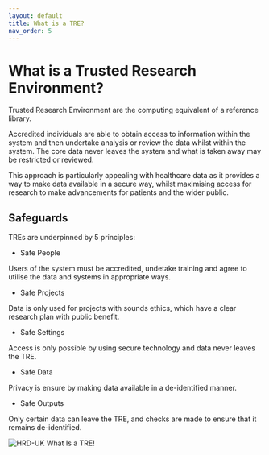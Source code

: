 ```yaml
---
layout: default
title: What is a TRE?
nav_order: 5
---
```


# What is a Trusted Research Environment?


Trusted Research Environment are the computing equivalent of a reference library.   

Accredited individuals are able to obtain access to information within the system and then undertake analysis or review the data whilst within the system.  The core data never leaves the system and what is taken away may be restricted or reviewed.

This approach is particularly appealing with healthcare data as it provides a way to make data available in a secure way, whilst maximising access for research to make advancements for patients and the wider public.
  

## Safeguards

TREs are underpinned by 5 principles:

- Safe People

Users of the system must be accredited, undetake training and agree to utilise the data and systems in appropriate ways.

- Safe Projects

Data is only used for projects with sounds ethics, which have a clear research plan with public benefit.

- Safe Settings

Access is only possible by using secure technology and data never leaves the TRE.

- Safe Data

Privacy is ensure by making data available in a de-identified manner.

- Safe Outputs

Only certain data can leave the TRE, and checks are made to ensure that it remains de-identified.


![HRD-UK What Is a TRE!](/background/whatisatre.png "HRD-UK What Is a TRE")
